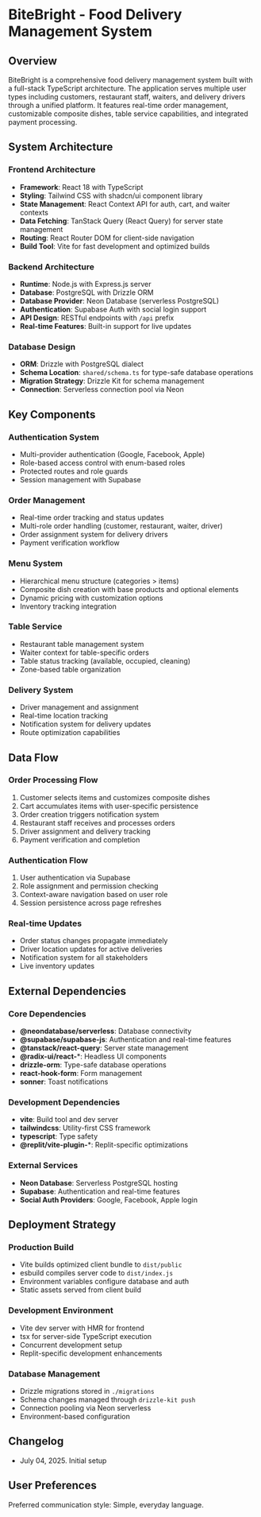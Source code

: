 # BiteBright - Food Delivery Management System

## Overview

BiteBright is a comprehensive food delivery management system built with a full-stack TypeScript architecture. The application serves multiple user types including customers, restaurant staff, waiters, and delivery drivers through a unified platform. It features real-time order management, customizable composite dishes, table service capabilities, and integrated payment processing.

## System Architecture

### Frontend Architecture
- **Framework**: React 18 with TypeScript
- **Styling**: Tailwind CSS with shadcn/ui component library
- **State Management**: React Context API for auth, cart, and waiter contexts
- **Data Fetching**: TanStack Query (React Query) for server state management
- **Routing**: React Router DOM for client-side navigation
- **Build Tool**: Vite for fast development and optimized builds

### Backend Architecture
- **Runtime**: Node.js with Express.js server
- **Database**: PostgreSQL with Drizzle ORM
- **Database Provider**: Neon Database (serverless PostgreSQL)
- **Authentication**: Supabase Auth with social login support
- **API Design**: RESTful endpoints with `/api` prefix
- **Real-time Features**: Built-in support for live updates

### Database Design
- **ORM**: Drizzle with PostgreSQL dialect
- **Schema Location**: `shared/schema.ts` for type-safe database operations
- **Migration Strategy**: Drizzle Kit for schema management
- **Connection**: Serverless connection pool via Neon

## Key Components

### Authentication System
- Multi-provider authentication (Google, Facebook, Apple)
- Role-based access control with enum-based roles
- Protected routes and role guards
- Session management with Supabase

### Order Management
- Real-time order tracking and status updates
- Multi-role order handling (customer, restaurant, waiter, driver)
- Order assignment system for delivery drivers
- Payment verification workflow

### Menu System
- Hierarchical menu structure (categories > items)
- Composite dish creation with base products and optional elements
- Dynamic pricing with customization options
- Inventory tracking integration

### Table Service
- Restaurant table management system
- Waiter context for table-specific orders
- Table status tracking (available, occupied, cleaning)
- Zone-based table organization

### Delivery System
- Driver management and assignment
- Real-time location tracking
- Notification system for delivery updates
- Route optimization capabilities

## Data Flow

### Order Processing Flow
1. Customer selects items and customizes composite dishes
2. Cart accumulates items with user-specific persistence
3. Order creation triggers notification system
4. Restaurant staff receives and processes orders
5. Driver assignment and delivery tracking
6. Payment verification and completion

### Authentication Flow
1. User authentication via Supabase
2. Role assignment and permission checking
3. Context-aware navigation based on user role
4. Session persistence across page refreshes

### Real-time Updates
- Order status changes propagate immediately
- Driver location updates for active deliveries
- Notification system for all stakeholders
- Live inventory updates

## External Dependencies

### Core Dependencies
- **@neondatabase/serverless**: Database connectivity
- **@supabase/supabase-js**: Authentication and real-time features
- **@tanstack/react-query**: Server state management
- **@radix-ui/react-***: Headless UI components
- **drizzle-orm**: Type-safe database operations
- **react-hook-form**: Form management
- **sonner**: Toast notifications

### Development Dependencies
- **vite**: Build tool and dev server
- **tailwindcss**: Utility-first CSS framework
- **typescript**: Type safety
- **@replit/vite-plugin-***: Replit-specific optimizations

### External Services
- **Neon Database**: Serverless PostgreSQL hosting
- **Supabase**: Authentication and real-time features
- **Social Auth Providers**: Google, Facebook, Apple login

## Deployment Strategy

### Production Build
- Vite builds optimized client bundle to `dist/public`
- esbuild compiles server code to `dist/index.js`
- Environment variables configure database and auth
- Static assets served from client build

### Development Environment
- Vite dev server with HMR for frontend
- tsx for server-side TypeScript execution
- Concurrent development setup
- Replit-specific development enhancements

### Database Management
- Drizzle migrations stored in `./migrations`
- Schema changes managed through `drizzle-kit push`
- Connection pooling via Neon serverless
- Environment-based configuration

## Changelog
- July 04, 2025. Initial setup

## User Preferences

Preferred communication style: Simple, everyday language.